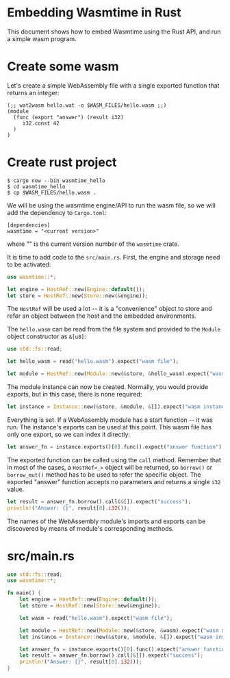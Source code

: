 # Embedding Wasmtime in Rust

This document shows how to embed Wasmtime using the Rust API, and run a simple
wasm program.

# Create some wasm

Let's create a simple WebAssembly file with a single exported function that returns an integer:

```wat
(;; wat2wasm hello.wat -o $WASM_FILES/hello.wasm ;;)
(module
  (func (export "answer") (result i32)
     i32.const 42
  )
)
```

# Create rust project

```
$ cargo new --bin wasmtime_hello
$ cd wasmtime_hello
$ cp $WASM_FILES/hello.wasm .
```

We will be using the wasmtime engine/API to run the wasm file, so we will add the dependency to `Cargo.toml`:

```
[dependencies]
wasmtime = "<current version>"
```

where "<current version>" is the current version number of the `wasmtime` crate.

It is time to add code to the `src/main.rs`. First, the engine and storage need to be activated:

```rust
use wasmtime::*;

let engine = HostRef::new(Engine::default());
let store = HostRef::new(Store::new(&engine));
```

The `HostRef` will be used a lot -- it is a "convenience" object to store and refer an object between the host and
the embedded environments.

The `hello.wasm` can be read from the file system and provided to the `Module` object constructor as `&[u8]`:

```rust
use std::fs::read;

let hello_wasm = read("hello.wasm").expect("wasm file");

let module = HostRef::new(Module::new(&store, &hello_wasm).expect("wasm module"));
```

The module instance can now be created. Normally, you would provide exports, but in this case, there is none required:

```rust
let instance = Instance::new(&store, &module, &[]).expect("wasm instance");
```

Everything is set. If a WebAssembly module has a start function -- it was run.
The instance's exports can be used at this point. This wasm file has only one export, so we can index it directly:

```rust
let answer_fn = instance.exports()[0].func().expect("answer function");
```

The exported function can be called using the `call` method. Remember that in most of the cases,
a `HostRef<_>` object will be returned, so `borrow()` or `borrow_mut()` method has to be used to refer the
specific object. The exported "answer" function accepts no parameters and returns a single `i32` value.

```rust
let result = answer_fn.borrow().call(&[]).expect("success");
println!("Answer: {}", result[0].i32());
```

The names of the WebAssembly module's imports and exports can be discovered by means of module's corresponding methods.

# src/main.rs

```rust
use std::fs::read;
use wasmtime::*;

fn main() {
    let engine = HostRef::new(Engine::default());
    let store = HostRef::new(Store::new(&engine));

    let wasm = read("hello.wasm").expect("wasm file");

    let module = HostRef::new(Module::new(&store, &wasm).expect("wasm module"));
    let instance = Instance::new(&store, &module, &[]).expect("wasm instance");

    let answer_fn = instance.exports()[0].func().expect("answer function");
    let result = answer_fn.borrow().call(&[]).expect("success");
    println!("Answer: {}", result[0].i32());
}
```
